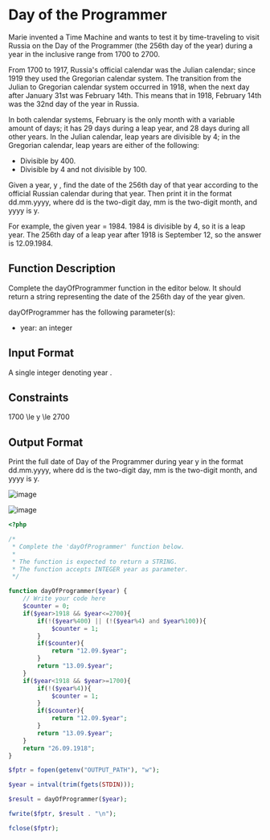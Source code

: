 # Day of the Programmer


Marie invented a Time Machine and wants to test it by time-traveling to visit Russia on the Day of the Programmer (the 256th day of the year) during a year in the inclusive range from 1700 to 2700.

From 1700 to 1917, Russia's official calendar was the Julian calendar; since 1919 they used the Gregorian calendar system. The transition from the Julian to Gregorian calendar system occurred in 1918, when the next day after January 31st was February 14th. This means that in 1918, February 14th was the 32nd day of the year in Russia.

In both calendar systems, February is the only month with a variable amount of days; it has 29 days during a leap year, and 28 days during all other years. In the Julian calendar, leap years are divisible by 4; in the Gregorian calendar, leap years are either of the following:

* Divisible by 400.
* Divisible by 4 and not divisible by 100.


Given a year, y , find the date of the 256th day of that year according to the official Russian calendar during that year. 
Then print it in the format dd.mm.yyyy, where dd is the two-digit day, mm is the two-digit month, and yyyy is y.

For example, the given  year = 1984. 1984 is divisible by 4, so it is a leap year. The 256th day of a leap year after 1918 is September 12, so the answer is 12.09.1984.


## Function Description

Complete the dayOfProgrammer function in the editor below. It should return a string representing the date of the 256th day of the year given.

dayOfProgrammer has the following parameter(s):

* year: an integer

## Input Format

A single integer denoting year .

## Constraints

1700 \le y \le 2700


## Output Format

Print the full date of Day of the Programmer during year y  in the format dd.mm.yyyy, where dd is the two-digit day, mm is the two-digit month, and yyyy is y.

![image](https://user-images.githubusercontent.com/23621801/189021590-51794b60-fdce-4924-b61c-bb51627e52a9.png)

![image](https://user-images.githubusercontent.com/23621801/189021625-6499306f-a99b-4ab3-897b-4842553d4fc1.png)


```php
<?php

/*
 * Complete the 'dayOfProgrammer' function below.
 *
 * The function is expected to return a STRING.
 * The function accepts INTEGER year as parameter.
 */

function dayOfProgrammer($year) {
    // Write your code here
    $counter = 0;
    if($year>1918 && $year<=2700){
        if(!($year%400) || (!($year%4) and $year%100)){
            $counter = 1;
        }
        if($counter){
            return "12.09.$year";
        }
        return "13.09.$year";
    }
    if($year<1918 && $year>=1700){
        if(!($year%4)){
            $counter = 1;
        }
        if($counter){
            return "12.09.$year";
        }
        return "13.09.$year";
    }
    return "26.09.1918";
}

$fptr = fopen(getenv("OUTPUT_PATH"), "w");

$year = intval(trim(fgets(STDIN)));

$result = dayOfProgrammer($year);

fwrite($fptr, $result . "\n");

fclose($fptr);

```

